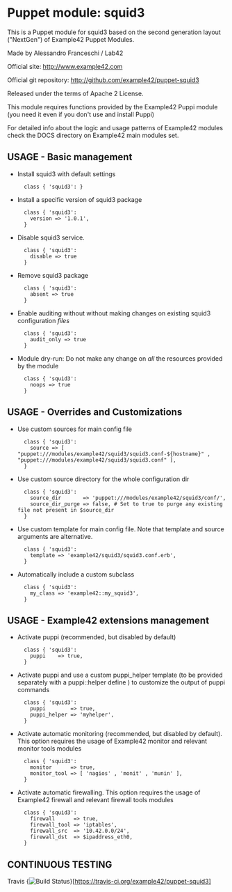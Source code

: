 # Puppet module: squid3

This is a Puppet module for squid3 based on the second generation layout ("NextGen") of Example42 Puppet Modules.

Made by Alessandro Franceschi / Lab42

Official site: http://www.example42.com

Official git repository: http://github.com/example42/puppet-squid3

Released under the terms of Apache 2 License.

This module requires functions provided by the Example42 Puppi module (you need it even if you don't use and install Puppi)

For detailed info about the logic and usage patterns of Example42 modules check the DOCS directory on Example42 main modules set.


## USAGE - Basic management

* Install squid3 with default settings

        class { 'squid3': }

* Install a specific version of squid3 package

        class { 'squid3':
          version => '1.0.1',
        }

* Disable squid3 service.

        class { 'squid3':
          disable => true
        }

* Remove squid3 package

        class { 'squid3':
          absent => true
        }

* Enable auditing without without making changes on existing squid3 configuration *files*

        class { 'squid3':
          audit_only => true
        }

* Module dry-run: Do not make any change on *all* the resources provided by the module

        class { 'squid3':
          noops => true
        }


## USAGE - Overrides and Customizations
* Use custom sources for main config file 

        class { 'squid3':
          source => [ "puppet:///modules/example42/squid3/squid3.conf-${hostname}" , "puppet:///modules/example42/squid3/squid3.conf" ], 
        }


* Use custom source directory for the whole configuration dir

        class { 'squid3':
          source_dir       => 'puppet:///modules/example42/squid3/conf/',
          source_dir_purge => false, # Set to true to purge any existing file not present in $source_dir
        }

* Use custom template for main config file. Note that template and source arguments are alternative. 

        class { 'squid3':
          template => 'example42/squid3/squid3.conf.erb',
        }

* Automatically include a custom subclass

        class { 'squid3':
          my_class => 'example42::my_squid3',
        }


## USAGE - Example42 extensions management 
* Activate puppi (recommended, but disabled by default)

        class { 'squid3':
          puppi    => true,
        }

* Activate puppi and use a custom puppi_helper template (to be provided separately with a puppi::helper define ) to customize the output of puppi commands 

        class { 'squid3':
          puppi        => true,
          puppi_helper => 'myhelper', 
        }

* Activate automatic monitoring (recommended, but disabled by default). This option requires the usage of Example42 monitor and relevant monitor tools modules

        class { 'squid3':
          monitor      => true,
          monitor_tool => [ 'nagios' , 'monit' , 'munin' ],
        }

* Activate automatic firewalling. This option requires the usage of Example42 firewall and relevant firewall tools modules

        class { 'squid3':       
          firewall      => true,
          firewall_tool => 'iptables',
          firewall_src  => '10.42.0.0/24',
          firewall_dst  => $ipaddress_eth0,
        }


## CONTINUOUS TESTING

Travis {<img src="https://travis-ci.org/example42/puppet-squid3.png?branch=master" alt="Build Status" />}[https://travis-ci.org/example42/puppet-squid3]
